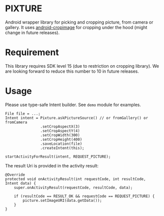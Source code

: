 # PIXTURE
Android wrapper library for picking and cropping picture, from camera or gallery. It uses [android-cropimage](https://github.com/lvillani/android-cropimage) for cropping under the hood (might change in future releases).

# Requirement

This library requires SDK level 15 (due to restriction on cropping library). We are looking forward to reduce this number to 10 in future releases.

# Usage

Please use type-safe Intent builder. See `demo` module for examples.

```
File file = ...; 
Intent intent = Pixture.askPictureSource() // or fromGallery() or fromCamera
                .setCropAspectX(3)
                .setCropAspectY(4)
                .setCropWidth(300)
                .setCropHeight(400)
                .saveLocation(file)
                .createIntent(this);

startActivityForResult(intent, REQUEST_PICTURE);
```

The result Uri is provided in the activity result:

```
@Override
protected void onActivityResult(int requestCode, int resultCode, Intent data) {
    super.onActivityResult(requestCode, resultCode, data);

    if (resultCode == RESULT_OK && requestCode == REQUEST_PICTURE) {
        picture.setImageURI(data.getData());
    }
}
```

